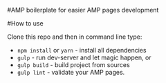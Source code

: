 #AMP boilerplate
for easier AMP pages development

#How to use

Clone this repo and then in command line type:

* `npm install` or `yarn` - install all dependencies
* `gulp` - run dev-server and let magic happen, or
* `gulp build` - build project from sources
* `gulp lint` - validate your AMP pages.

